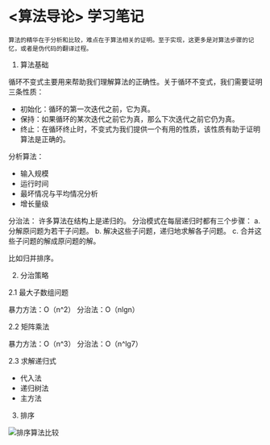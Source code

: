 # <算法导论> 学习笔记

    算法的精华在于分析和比较，难点在于算法相关的证明。至于实现，这更多是对算法步骤的记忆，或者是伪代码的翻译过程。

1. 算法基础

循环不变式主要用来帮助我们理解算法的正确性。关于循环不变式，我们需要证明三条性质：
 - 初始化：循环的第一次迭代之前，它为真。
 - 保持：如果循环的某次迭代之前它为真，那么下次迭代之前它仍为真。
 - 终止：在循环终止时，不变式为我们提供一个有用的性质，该性质有助于证明算法是正确的。

分析算法：
 - 输入规模
 - 运行时间
 - 最坏情况与平均情况分析
 - 增长量级

分治法：
    许多算法在结构上是递归的。
    分治模式在每层递归时都有三个步骤：
    a. 分解原问题为若干子问题。
    b. 解决这些子问题，递归地求解各子问题。
    c. 合并这些子问题的解成原问题的解。
    
比如归并排序。

2. 分治策略

2.1 最大子数组问题

暴力方法：O（n^2）
分治法：O（nlgn）

2.2 矩阵乘法

暴力方法：O（n^3）
分治法：O（n^lg7）

2.3 求解递归式
 - 代入法
 - 递归树法
 - 主方法

3. 排序

![排序算法比较](img/排序算法比较.png)
